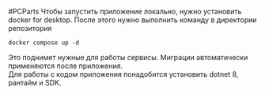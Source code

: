 #PCParts
Чтобы запустить приложение локально, нужно установить docker for desktop. После этого нужно выполнить команду в директории репозитория
```
docker compose up -d
```
Это поднимет нужные для работы сервисы. Миграции автоматически применяются после приложения.\
Для работы с кодом приложения понадобится установить dotnet 8, рантайм и SDK.
